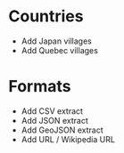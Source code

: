 

Countries
=========

* Add Japan villages
* Add Quebec villages


Formats
=======

* Add CSV extract
* Add JSON extract
* Add GeoJSON extract
* Add URL / Wikipedia URL

